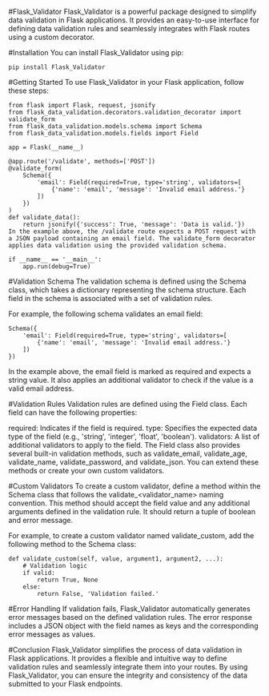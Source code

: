 #Flask_Validator
Flask_Validator is a powerful package designed to simplify data validation in Flask applications. It provides an easy-to-use interface for defining data validation rules and seamlessly integrates with Flask routes using a custom decorator.

#Installation
You can install Flask_Validator using pip:
```
pip install Flask_Validator
```
#Getting Started
To use Flask_Validator in your Flask application, follow these steps:

```
from flask import Flask, request, jsonify
from flask_data_validation.decorators.validation_decorator import validate_form
from flask_data_validation.models.schema import Schema
from flask_data_validation.models.fields import Field

app = Flask(__name__)

@app.route('/validate', methods=['POST'])
@validate_form(
    Schema({
        'email': Field(required=True, type='string', validators=[
            {'name': 'email', 'message': 'Invalid email address.'}
        ])
    })
)
def validate_data():
    return jsonify({'success': True, 'message': 'Data is valid.'})
In the example above, the /validate route expects a POST request with a JSON payload containing an email field. The validate_form decorator applies data validation using the provided validation schema.

if __name__ == '__main__':
    app.run(debug=True)
```
    
#Validation Schema
The validation schema is defined using the Schema class, which takes a dictionary representing the schema structure. Each field in the schema is associated with a set of validation rules.

For example, the following schema validates an email field:

```
Schema({
    'email': Field(required=True, type='string', validators=[
        {'name': 'email', 'message': 'Invalid email address.'}
    ])
})
```
In the example above, the email field is marked as required and expects a string value. It also applies an additional validator to check if the value is a valid email address.

#Validation Rules
Validation rules are defined using the Field class. Each field can have the following properties:

required: Indicates if the field is required.
type: Specifies the expected data type of the field (e.g., 'string', 'integer', 'float', 'boolean').
validators: A list of additional validators to apply to the field.
The Field class also provides several built-in validation methods, such as validate_email, validate_age, validate_name, validate_password, and validate_json. You can extend these methods or create your own custom validators.

#Custom Validators
To create a custom validator, define a method within the Schema class that follows the validate_<validator_name> naming convention. This method should accept the field value and any additional arguments defined in the validation rule. It should return a tuple of boolean and error message.

For example, to create a custom validator named validate_custom, add the following method to the Schema class:

```
def validate_custom(self, value, argument1, argument2, ...):
    # Validation logic
    if valid:
        return True, None
    else:
        return False, 'Validation failed.'
```
#Error Handling
If validation fails, Flask_Validator automatically generates error messages based on the defined validation rules. The error response includes a JSON object with the field names as keys and the corresponding error messages as values.

#Conclusion
Flask_Validator simplifies the process of data validation in Flask applications. It provides a flexible and intuitive way to define validation rules and seamlessly integrate them into your routes. By using Flask_Validator, you can ensure the integrity and consistency of the data submitted to your Flask endpoints.
